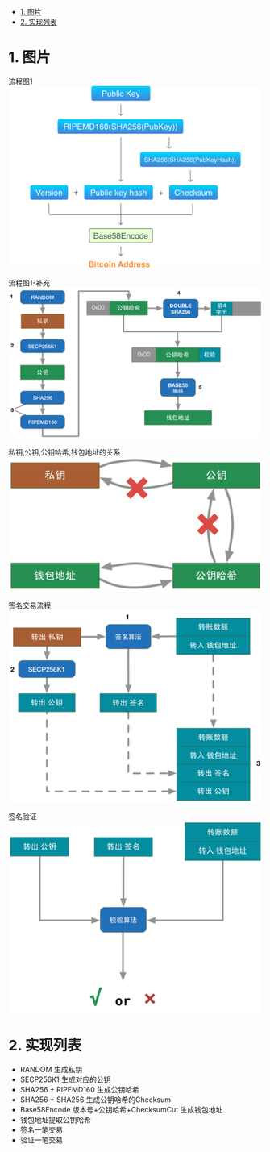 <!-- TOC -->

- [1. 图片](#1-图片)
- [2. 实现列表](#2-实现列表)

<!-- /TOC -->

<a id="markdown-1-图片" name="1-图片"></a>
# 1. 图片

流程图1  
![](../../pig/address-generation-scheme.png)

流程图1-补充  
![](../../pig/address-generation-extra.png)

私钥,公钥,公钥哈希,钱包地址的关系  
![](../../pig/relation.png)

签名交易流程  
![](../../pig/sign_workflow.png)

签名验证  
![](../../pig/sign_verify.png)

<a id="markdown-2-实现列表" name="2-实现列表"></a>
# 2. 实现列表
* RANDOM 生成私钥
* SECP256K1 生成对应的公钥
* SHA256 + RIPEMD160 生成公钥哈希
* SHA256 + SHA256 生成公钥哈希的Checksum
* Base58Encode 版本号+公钥哈希+ChecksumCut 生成钱包地址
* 钱包地址提取公钥哈希
* 签名一笔交易
* 验证一笔交易
